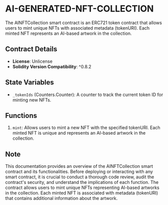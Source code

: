 # AI-GENERATED-NFT-COLLECTION

The AINFTCollection smart contract is an ERC721 token contract that allows users to mint unique NFTs with associated metadata (tokenURI). Each minted NFT represents an AI-based artwork in the collection.

## Contract Details

- **License**: Unlicense
- **Solidity Version Compatibility**: ^0.8.2

## State Variables

- `_tokenIds` (Counters.Counter): A counter to track the current token ID for minting new NFTs.

## Functions

1. `mint`: Allows users to mint a new NFT with the specified tokenURI. Each minted NFT is unique and represents an AI-based artwork in the collection.

## Note

This documentation provides an overview of the AINFTCollection smart contract and its functionalities. Before deploying or interacting with any smart contract, it is crucial to conduct a thorough code review, audit the contract's security, and understand the implications of each function. The contract allows users to mint unique NFTs representing AI-based artworks in the collection. Each minted NFT is associated with metadata (tokenURI) that contains additional information about the artwork.
